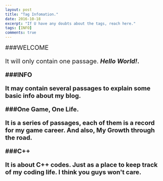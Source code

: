 ```yaml
---
layout: post
title: "Tag Infomation."
date: 2016-10-18
excerpt: "If U have any doubts about the tags, reach here."
tags: [INFO]
comments: true
---
```

<div style="font-size:20px;">
###WELCOME

It will only contain one passage. <em><strong>Hello World!<strong></em>. 

###INFO

It may contain several passages to explain some basic info about my blog.

###One Game, One Life.

It is a series of passages, each of them is a record for my game career. And also, <strong>My Growth<strong> through the road.

###C++

It is about C++ codes. Just as a place to keep track of my coding life. I think you guys won't care.
</div>